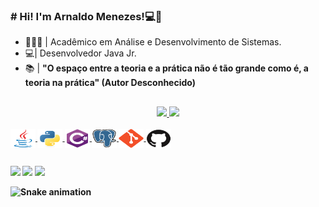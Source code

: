 ### # Hi! I'm Arnaldo Menezes!💻🚀   

- 👨🏽‍🎓 | Acadêmico em Análise e Desenvolvimento de Sistemas.
- 💻| Desenvolvedor Java Jr. 
- 📚 | <b>"O espaço entre a teoria e a prática não é tão grande como é, a teoria na prática"<b> (Autor Desconhecido)  

##
  
<div align="center">
  <a href="https://github.com/devops-arnaldomenezes">
  <img height="180em" src="https://github-readme-stats.vercel.app/api?username=devops-arnaldomenezes&show_icons=true&theme=dracula&include_all_commits=true&count_private=true"/>
  <img height="180em" src="https://github-readme-stats.vercel.app/api/top-langs/?username=devops-arnaldomenezes&layout=compact&langs_count=7&theme=dracula"/>
</div>
<div style="display: inline_block"><br>
  <img align="center" alt="Arnaldo-Java" height="30" width="40" src="https://github.com/devicons/devicon/blob/master/icons/java/java-original.svg">
  <img align="center" alt="Arnaldo-Python" height="30" width="40" src="https://raw.githubusercontent.com/devicons/devicon/master/icons/python/python-original.svg">
  <img align="center" alt="Arnaldo-Csharp" height="30" width="40" src="https://raw.githubusercontent.com/devicons/devicon/master/icons/csharp/csharp-original.svg">
  <img align="center" alt="Arnaldo-Postgre" height="30" width="40" src="https://github.com/devicons/devicon/blob/master/icons/postgresql/postgresql-original.svg">
  <img align="center" alt="Arnaldo-Git" height="30" width="40" src="https://github.com/devicons/devicon/blob/master/icons/git/git-original.svg">
  <img align="center" alt="Arnaldo-GitHub" height="30" width="40" src="https://github.com/devicons/devicon/blob/master/icons/github/github-original.svg">
  </div>
  
##
 
<div>
   <a href="https://wa.me/5584981430120" alt="WhatsApp" target="_blank"><img src="https://img.shields.io/badge/WhatsApp-25D366?style=for-the-badge&logo=whatsapp&logoColor=white=https://wa.me/5584981430120"/></a>
  <a href = "mailto:devops.arnaldomenezes@outlook.com"><img src="https://img.shields.io/badge/Microsoft_Outlook-0078D4?style=for-the-badge&logo=microsoft-outlook&logoColor=white" target="_blank"></a>
  <a href="https://www.linkedin.com/in/arnaldomenezes/" target="_blank"><img src="https://img.shields.io/badge/-LinkedIn-%230077B5?style=for-the-badge&logo=linkedin&logoColor=white" target="_blank"></a>
 
  ![Snake animation](https://github.com/devops-arnaldomenezes/devops-arnaldomenezes/blob/output/github-contribution-grid-snake.svg)
 
</div>
